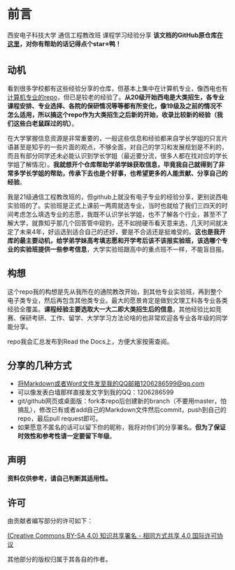 # 前言
西安电子科技大学 通信工程教改班 课程学习经验分享
**该文档的GitHub原仓库[在这里](https://github.com/XiaooooooBawang/XDU_CE_learning)，对你有帮助的话记得点个star:star:鸭！**

## 动机

看到很多学校都有这些经验分享的仓库，但基本上集中在计算机专业，像西电也有[计算机专业的repo](https://xdu-cs-learning.readthedocs.io/en/latest/index.html)，但已是较老的经验了。**从20级开始西电是大类招生，各专业课程安排、专业选择、各院的保研情况等等都有所变化，像19级及之前的情况不怎么适用，所以搞这个repo作为大类招生之后新的开始，收录比较新的经验（我们这些白老鼠踩过的坑）**。

在大学掌握信息资源是非常重要的，一般这些信息和经验都来自学长学姐的只言片语甚至是知乎的一些片面的观点，不够全面，对自己的学习和发展规划是不利的，而且有部分同学还未必能认识到学长学姐（最近要分流，很多人都在找对应的学长学姐了解情况）。**我就想开个仓库帮助学弟学妹获取信息，毕竟我自己就得到了非常多学长学姐的帮助，传承下去也是个好事，也希望更多的人能贡献、分享自己的经验**。

我是21级通信工程教改班的，但github上就没有电子专业的经验分享，更别说西电实验班的了。实验班是正式上课前一两周就选专业，当时也就给了我们三四天的时间考虑怎么填选专业的志愿，我既不认识学长学姐，也不了解各个行业，甚至不了解大学，就靠知乎那几个回答管中窥豹，还不如抛硬币看天意来选，几天时间就决定了未来4年，好运选到适合自己的还好，要是不合适还是挺难受的。**这也是我开库的最主要动机，给学弟学妹高考填志愿和开学考后该不该报实验班，该选哪个专业的实验班提供一些参考信息**，大学实验班跟高中的重点班不一样，不能盲目报。

## 构想

这个repo我的构想是先从我所在的通院教改开始，到其他专业实验班，再到整个电子类专业，然后再包含其他类专业。最大的愿景肯定是做到文理工科各专业各类经验全覆盖。**课程经验主要选取大一大二即大类招生后的信息**，其他经验比如竞赛、保研考研、工作、留学、大学学习方法论啥的也非常欢迎各专业各年级的同学能分享。

repo我会汇总发布到Read the Docs上，方便大家按需查阅。

## 分享的几种方式
- 将Markdown或者Word文件发至我的QQ邮箱1206286599@qq.com
- 可以像发表白墙那样直接发文字到我的QQ：1206286599
- git/github网页或桌面版：fork本repo后创建新的branch（不要用master，怕搞乱），修改已有或者add自己的Markdown文件然后commit，push到自己的repo，最后pull request即可。
- 如果愿意不匿名的话可以留下你的昵称，我将对你们的分享署名。**但为了保证时效性和参考性请一定要留下年级**。

## 声明

**资料仅供参考，请自己判断其适用性。**

## 许可

由贡献者编写部分的许可如下：

[(Creative Commons BY-SA 4.0) 知识共享署名 - 相同方式共享 4.0 国际许可协议](https://creativecommons.org/licenses/by-nc-sa/4.0/deed.zh)

其他部分的版权归属于其各自的作者。
